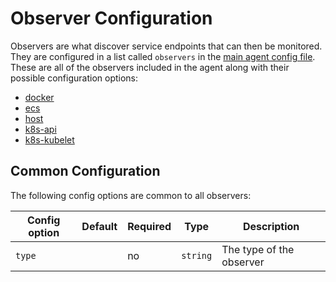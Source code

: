 
<!--- Generated by to-integrations-repo script in Smart Agent repo, DO NOT MODIFY HERE --->
<!--- GENERATED BY gomplate from scripts/docs/observer-main.md.tmpl --->

# Observer Configuration

Observers are what discover service endpoints that can then be monitored.  They
are configured in a list called `observers` in the [main agent config
file](./config-schema.md). These are all of the observers included in the agent
along with their possible configuration options:

- [docker](./observers/docker.md)
- [ecs](./observers/ecs.md)
- [host](./observers/host.md)
- [k8s-api](./observers/k8s-api.md)
- [k8s-kubelet](./observers/k8s-kubelet.md)


## Common Configuration

The following config options are common to all observers:

| Config option | Default | Required | Type | Description |
| --- | --- | --- | --- | --- |
| `type` |  | no | `string` | The type of the observer |

